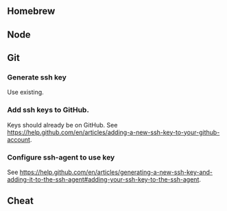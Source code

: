 ## Homebrew

## Node

## Git
### Generate ssh key
Use existing.

### Add ssh keys to GitHub.
Keys should already be on GitHub. See https://help.github.com/en/articles/adding-a-new-ssh-key-to-your-github-account.

### Configure ssh-agent to use key
See https://help.github.com/en/articles/generating-a-new-ssh-key-and-adding-it-to-the-ssh-agent#adding-your-ssh-key-to-the-ssh-agent.

## Cheat

